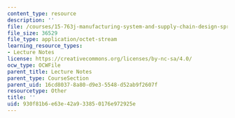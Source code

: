 ```yaml
---
content_type: resource
description: ''
file: /courses/15-763j-manufacturing-system-and-supply-chain-design-spring-2005/930f81b6e63e42a933850176e972925e_TNG_data.xls
file_size: 36529
file_type: application/octet-stream
learning_resource_types:
- Lecture Notes
license: https://creativecommons.org/licenses/by-nc-sa/4.0/
ocw_type: OCWFile
parent_title: Lecture Notes
parent_type: CourseSection
parent_uid: 16cd8037-8a80-d9e3-5548-d52ab9f2607f
resourcetype: Other
title: ''
uid: 930f81b6-e63e-42a9-3385-0176e972925e
---
```

